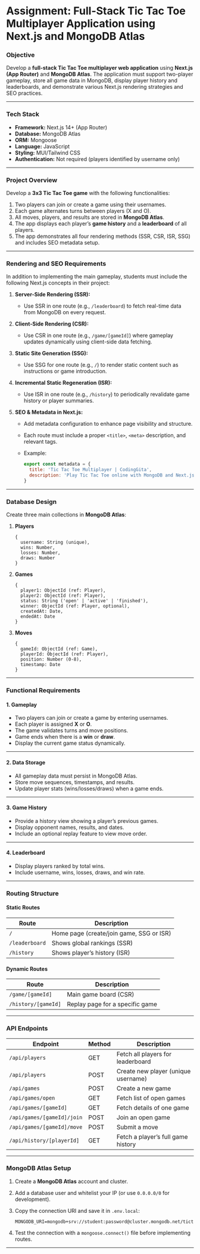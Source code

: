 # **Assignment: Full-Stack Tic Tac Toe Multiplayer Application using Next.js and MongoDB Atlas**

### **Objective**

Develop a **full-stack Tic Tac Toe multiplayer web application** using **Next.js (App Router)** and **MongoDB Atlas**.
The application must support two-player gameplay, store all game data in MongoDB, display player history and leaderboards, and demonstrate various Next.js rendering strategies and SEO practices.

---

### **Tech Stack**

* **Framework:** Next.js 14+ (App Router)
* **Database:** MongoDB Atlas
* **ORM:** Mongoose
* **Language:** JavaScript 
* **Styling:** MUI/Tailwind CSS
* **Authentication:** Not required (players identified by username only)

---

### **Project Overview**

Develop a **3x3 Tic Tac Toe game** with the following functionalities:

1. Two players can join or create a game using their usernames.
2. Each game alternates turns between players (X and O).
3. All moves, players, and results are stored in **MongoDB Atlas**.
4. The app displays each player’s **game history** and a **leaderboard** of all players.
5. The app demonstrates all four rendering methods (SSR, CSR, ISR, SSG) and includes SEO metadata setup.

---

### **Rendering and SEO Requirements**

In addition to implementing the main gameplay, students must include the following Next.js concepts in their project:

1. **Server-Side Rendering (SSR):**

   * Use SSR in one route (e.g., `/leaderboard`) to fetch real-time data from MongoDB on every request.

2. **Client-Side Rendering (CSR):**

   * Use CSR in one route (e.g., `/game/[gameId]`) where gameplay updates dynamically using client-side data fetching.

3. **Static Site Generation (SSG):**

   * Use SSG for one route (e.g., `/`) to render static content such as instructions or game introduction.

4. **Incremental Static Regeneration (ISR):**

   * Use ISR in one route (e.g., `/history`) to periodically revalidate game history or player summaries.

5. **SEO & Metadata in Next.js:**

   * Add metadata configuration to enhance page visibility and structure.
   * Each route must include a proper `<title>`, `<meta>` description, and relevant tags.
   * Example:

     ```js
     export const metadata = {
       title: 'Tic Tac Toe Multiplayer | CodingGita',
       description: 'Play Tic Tac Toe online with MongoDB and Next.js',
     }
     ```

---

### **Database Design**

Create three main collections in **MongoDB Atlas**:

1. **Players**

   ```
   {
     username: String (unique),
     wins: Number,
     losses: Number,
     draws: Number
   }
   ```

2. **Games**

   ```
   {
     player1: ObjectId (ref: Player),
     player2: ObjectId (ref: Player),
     status: String ('open' | 'active' | 'finished'),
     winner: ObjectId (ref: Player, optional),
     createdAt: Date,
     endedAt: Date
   }
   ```

3. **Moves**

   ```
   {
     gameId: ObjectId (ref: Game),
     playerId: ObjectId (ref: Player),
     position: Number (0-8),
     timestamp: Date
   }
   ```

---

### **Functional Requirements**

#### **1. Gameplay**

* Two players can join or create a game by entering usernames.
* Each player is assigned **X** or **O**.
* The game validates turns and move positions.
* Game ends when there is a **win** or **draw**.
* Display the current game status dynamically.

---

#### **2. Data Storage**

* All gameplay data must persist in MongoDB Atlas.
* Store move sequences, timestamps, and results.
* Update player stats (wins/losses/draws) when a game ends.

---

#### **3. Game History**

* Provide a history view showing a player’s previous games.
* Display opponent names, results, and dates.
* Include an optional replay feature to view move order.

---

#### **4. Leaderboard**

* Display players ranked by total wins.
* Include username, wins, losses, draws, and win rate.

---

### **Routing Structure**

#### **Static Routes**

| Route          | Description                              |
| -------------- | ---------------------------------------- |
| `/`            | Home page (create/join game, SSG or ISR) |
| `/leaderboard` | Shows global rankings (SSR)              |
| `/history`     | Shows player’s history (ISR)             |

#### **Dynamic Routes**

| Route               | Description                     |
| ------------------- | ------------------------------- |
| `/game/[gameId]`    | Main game board (CSR)           |
| `/history/[gameId]` | Replay page for a specific game |

---

### **API Endpoints**

| Endpoint                   | Method | Description                         |
| -------------------------- | ------ | ----------------------------------- |
| `/api/players`             | GET    | Fetch all players for leaderboard   |
| `/api/players`             | POST   | Create new player (unique username) |
| `/api/games`               | POST   | Create a new game                   |
| `/api/games/open`          | GET    | Fetch list of open games            |
| `/api/games/[gameId]`      | GET    | Fetch details of one game           |
| `/api/games/[gameId]/join` | POST   | Join an open game                   |
| `/api/games/[gameId]/move` | POST   | Submit a move                       |
| `/api/history/[playerId]`  | GET    | Fetch a player’s full game history  |

---

### **MongoDB Atlas Setup**

1. Create a **MongoDB Atlas** account and cluster.
2. Add a database user and whitelist your IP (or use `0.0.0.0/0` for development).
3. Copy the connection URI and save it in `.env.local`:

   ```
   MONGODB_URI=mongodb+srv://student:password@cluster.mongodb.net/tictactoe
   ```
4. Test the connection with a `mongoose.connect()` file before implementing routes.

---

